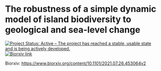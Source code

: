 # The robustness of a simple dynamic model of island biodiversity to geological and sea-level change

[![Project Status: Active – The project has reached a stable, usable state and is being actively developed.](https://www.repostatus.org/badges/latest/active.svg)](https://www.repostatus.org/#active)
[![Biorxiv link](https://img.shields.io/badge/bioRxiv-10.1101%2F2021.07.26.453064-blue)](https://www.biorxiv.org/content/10.1101/2021.07.26.453064v1)


Biorxiv: https://www.biorxiv.org/content/10.1101/2021.07.26.453064v2

